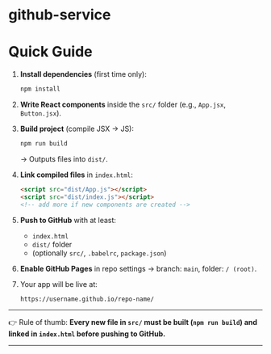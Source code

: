 # github-service

#  Quick Guide

1. **Install dependencies** (first time only):

   ```bash
   npm install
   ```

2. **Write React components** inside the `src/` folder (e.g., `App.jsx`, `Button.jsx`).

3. **Build project** (compile JSX → JS):

   ```bash
   npm run build
   ```

   → Outputs files into `dist/`.

4. **Link compiled files** in `index.html`:

   ```html
   <script src="dist/App.js"></script>
   <script src="dist/index.js"></script>
   <!-- add more if new components are created -->
   ```

5. **Push to GitHub** with at least:

   * `index.html`
   * `dist/` folder
   * (optionally `src/`, `.babelrc`, `package.json`)

6. **Enable GitHub Pages** in repo settings → branch: `main`, folder: `/ (root)`.

7. Your app will be live at:

   ```
   https://username.github.io/repo-name/
   ```

---

👉 Rule of thumb: **Every new file in `src/` must be built (`npm run build`) and linked in `index.html` before pushing to GitHub.**

---

